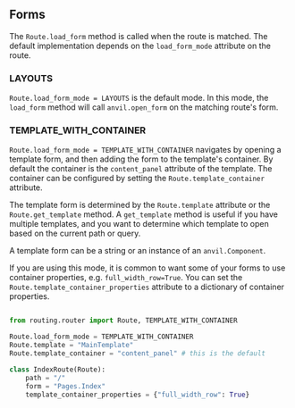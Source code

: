 ## Forms

The `Route.load_form` method is called when the route is matched. The default implementation depends on the `load_form_mode` attribute on the route.

### LAYOUTS

`Route.load_form_mode = LAYOUTS` is the default mode. In this mode, the `load_form` method will call `anvil.open_form` on the matching route's form.

### TEMPLATE_WITH_CONTAINER

`Route.load_form_mode = TEMPLATE_WITH_CONTAINER` navigates by opening a template form, and then adding the form to the template's container. By default the container is the `content_panel` attribute of the template. The container can be configured by setting the `Route.template_container` attribute.

The template form is determined by the `Route.template` attribute or the `Route.get_template` method. A `get_template` method is useful if you have multiple templates, and you want to determine which template to open based on the current path or query.

A template form can be a string or an instance of an `anvil.Component`.

If you are using this mode, it is common to want some of your forms to use container properties, e.g. `full_width_row=True`. You can set the `Route.template_container_properties` attribute to a dictionary of container properties.

```python

from routing.router import Route, TEMPLATE_WITH_CONTAINER

Route.load_form_mode = TEMPLATE_WITH_CONTAINER
Route.template = "MainTemplate"
Route.template_container = "content_panel" # this is the default

class IndexRoute(Route):
    path = "/"
    form = "Pages.Index"
    template_container_properties = {"full_width_row": True}

```

